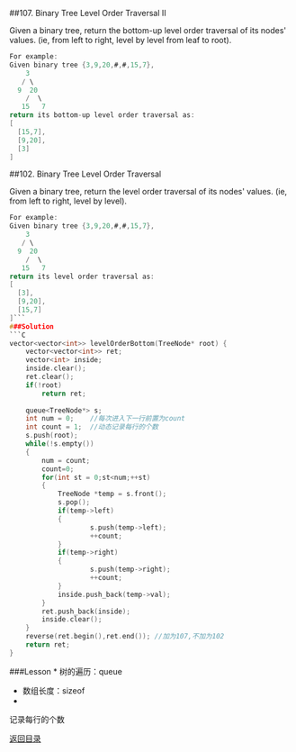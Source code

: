 ##107. Binary Tree Level Order Traversal II 

Given a binary tree, return the bottom-up level order traversal of its nodes' values. (ie, from left to right, level by level from leaf to root).
```C
For example:
Given binary tree {3,9,20,#,#,15,7},
    3
   / \
  9  20
    /  \
   15   7
return its bottom-up level order traversal as:
[
  [15,7],
  [9,20],
  [3]
]
```
##102. Binary Tree Level Order Traversal 

Given a binary tree, return the level order traversal of its nodes' values. (ie, from left to right, level by level).
```C
For example:
Given binary tree {3,9,20,#,#,15,7},
    3
   / \
  9  20
    /  \
   15   7
return its level order traversal as:
[
  [3],
  [9,20],
  [15,7]
]```
###Solution
```C
vector<vector<int>> levelOrderBottom(TreeNode* root) {
    vector<vector<int>> ret;
    vector<int> inside;
    inside.clear();
    ret.clear();
    if(!root)
        return ret;
        
    queue<TreeNode*> s;
    int num = 0;    //每次进入下一行前置为count
    int count = 1;  //动态记录每行的个数
    s.push(root);
    while(!s.empty())
    {
        num = count;
        count=0;
        for(int st = 0;st<num;++st)
        {
            TreeNode *temp = s.front();
            s.pop();
            if(temp->left)
            {
                    s.push(temp->left);
                    ++count;
            }
            if(temp->right)
            {
                    s.push(temp->right);
                    ++count;
            }
            inside.push_back(temp->val);
        }
        ret.push_back(inside);
        inside.clear();
    }
    reverse(ret.begin(),ret.end()); //加为107,不加为102
    return ret;
}
```
###Lesson
* 
树的遍历：queue
* 数组长度：sizeof
* 
记录每行的个数

[返回目录](README>md)